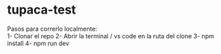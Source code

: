 ﻿# tupaca-test

Pasos para correrlo localmente:
<br>
1- Clonar el repo
2- Abrir la terminal / vs code en la ruta del clone
3- npm install
4- npm run dev
